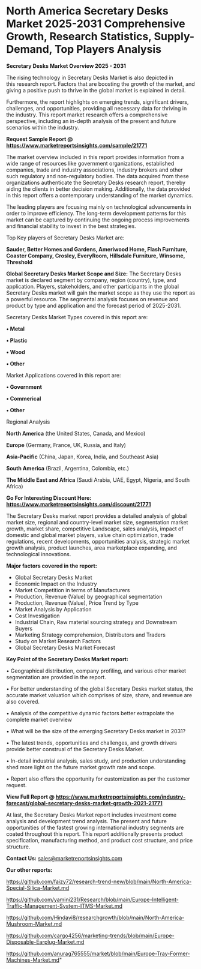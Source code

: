 # North America Secretary Desks Market 2025-2031 Comprehensive Growth, Research Statistics, Supply-Demand,  Top Players Analysis

<Strong> Secretary Desks Market Overview 2025 - 2031</strong>

The rising technology in Secretary Desks Market is also depicted in this research report. Factors that are boosting the growth of the market, and giving a positive push to thrive in the global market is explained in detail.

Furthermore, the report highlights on emerging trends, significant drivers, challenges, and opportunities, providing all necessary data for thriving in the industry. This report market research offers a comprehensive perspective, including an in-depth analysis of the present and future scenarios within the industry.

<strong>Request Sample Report @ <a href=https://www.marketreportsinsights.com/sample/21771>https://www.marketreportsinsights.com/sample/21771</a></strong>

The market overview included in this report provides information from a wide range of resources like government organizations, established companies, trade and industry associations, industry brokers and other such regulatory and non-regulatory bodies. The data acquired from these organizations authenticate the Secretary Desks research report, thereby aiding the clients in better decision making. Additionally, the data provided in this report offers a contemporary understanding of the market dynamics.

The leading players are focusing mainly on technological advancements in order to improve efficiency. The long-term development patterns for this market can be captured by continuing the ongoing process improvements and financial stability to invest in the best strategies.

Top Key players of Secretary Desks Market are:

<strong>Sauder, Better Homes and Gardens, Ameriwood Home, Flash Furniture, Coaster Company, Crosley, EveryRoom, Hillsdale Furniture, Winsome, Threshold</strong>

<strong><b>Global Secretary Desks Market Scope and Size:</b></strong>
The Secretary Desks market is declared segment by company, region (country), type, and application. Players, stakeholders, and other participants in the global Secretary Desks market will gain the market scope as they use the report as a powerful resource. The segmental analysis focuses on revenue and product by type and application and the forecast period of 2025-2031.

Secretary Desks Market Types covered in this report are:

<strong>• Metal

• Plastic

• Wood

• Other</strong>

Market Applications covered in this report are:

<strong>• Government

• Commerical

• Other</strong> 

Regional Analysis

<strong>North America</strong> (the United States, Canada, and Mexico)

<strong>Europe</strong> (Germany, France, UK, Russia, and Italy)

<strong>Asia-Pacific</strong> (China, Japan, Korea, India, and Southeast Asia)

<strong>South America</strong> (Brazil, Argentina, Colombia, etc.)

<strong>The Middle East and Africa</strong> (Saudi Arabia, UAE, Egypt, Nigeria, and South Africa)

<strong>Go For Interesting Discount Here: <a href=https://www.marketreportsinsights.com/discount/21771>https://www.marketreportsinsights.com/discount/21771</a></strong>

The Secretary Desks market report provides a detailed analysis of global market size, regional and country-level market size, segmentation market growth, market share, competitive Landscape, sales analysis, impact of domestic and global market players, value chain optimization, trade regulations, recent developments, opportunities analysis, strategic market growth analysis, product launches, area marketplace expanding, and technological innovations.

<strong><b>Major factors covered in the report:</b></strong>
<ul>
  <li>Global Secretary Desks Market </li>
  <li>Economic Impact on the Industry</li>
  <li>Market Competition in terms of Manufacturers</li>
  <li>Production, Revenue (Value) by geographical segmentation</li>
  <li>Production, Revenue (Value), Price Trend by Type</li>
  <li>Market Analysis by Application</li>
  <li>Cost Investigation</li>
  <li>Industrial Chain, Raw material sourcing strategy and Downstream Buyers</li>
  <li>Marketing Strategy comprehension, Distributors and Traders</li>
  <li>Study on Market Research Factors</li>
  <li>Global Secretary Desks Market Forecast</li>
</ul>

<strong><b>Key Point of the Secretary Desks Market report:</b></strong>

• Geographical distribution, company profiling, and various other market segmentation are provided in the report.

• For better understanding of the global Secretary Desks market status, the accurate market valuation which comprises of size, share, and revenue are also covered.

• Analysis of the competitive dynamic factors better extrapolate the complete market overview

• What will be the size of the emerging Secretary Desks market in 2031?

• The latest trends, opportunities and challenges, and growth drivers provide better construal of the Secretary Desks Market.

• In-detail industrial analysis, sales study, and production understanding shed more light on the future market growth rate and scope.

• Report also offers the opportunity for customization as per the customer request.

<strong><b>View Full Report @ <a href=https://www.marketreportsinsights.com/industry-forecast/global-secretary-desks-market-growth-2021-21771>https://www.marketreportsinsights.com/industry-forecast/global-secretary-desks-market-growth-2021-21771</a></b></strong>


At last, the Secretary Desks Market report includes investment come analysis and development trend analysis. The present and future opportunities of the fastest growing international industry segments are coated throughout this report. This report additionally presents product specification, manufacturing method, and product cost structure, and price structure.

<strong>Contact Us:</strong>
sales@marketreportsinsights.com

<strong>Our other reports:</strong>

<a href=https://github.com/faizy72/research-trend-new/blob/main/North-America-Special-Silica-Market.md>https://github.com/faizy72/research-trend-new/blob/main/North-America-Special-Silica-Market.md</a>

<a href=https://github.com/yamini231/Research/blob/main/Europe-Intelligent-Traffic-Management-System-ITMS-Market.md>https://github.com/yamini231/Research/blob/main/Europe-Intelligent-Traffic-Management-System-ITMS-Market.md</a>

<a href=https://github.com/Hindavi8/researchgrowth/blob/main/North-America-Mushroom-Market.md>https://github.com/Hindavi8/researchgrowth/blob/main/North-America-Mushroom-Market.md</a>

<a href=https://github.com/cargo4256/marketing-trends/blob/main/Europe-Disposable-Earplug-Market.md>https://github.com/cargo4256/marketing-trends/blob/main/Europe-Disposable-Earplug-Market.md</a>

<a href=https://github.com/anurag765555/market/blob/main/Europe-Tray-Former-Machines-Market.md>https://github.com/anurag765555/market/blob/main/Europe-Tray-Former-Machines-Market.md</a>"
